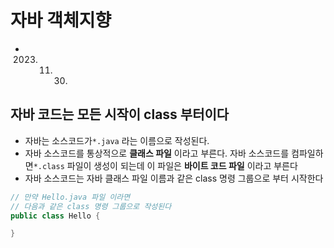 # 자바 객체지향
* 2023. 11. 30.

## 자바 코드는 모든 시작이 **class** 부터이다
* 자바는 소스코드가`*.java` 라는 이름으로 작성된다.
* 자바 소스코드를 통상적으로 **클래스 파일** 이라고 부른다.
자바 소스코드를 컴파일하면`*.class` 파일이 생성이 되는데 이 파일은 **바이트 코드 파일** 이라고 부른다
* 자바 소스코드는 자바 클래스 파일 이름과 같은 class 명령 그룹으로 부터 시작한다
```java
// 만약 Hello.java 파일 이라면
// 다음과 같은 class 명령 그룹으로 작성된다
public class Hello {

}

```